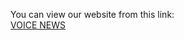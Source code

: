 You can view our website from this link:\
[VOICE NEWS](https://ammoor.github.io/VOICE-NEWS/Home/HTML/home.html)
